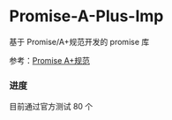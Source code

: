 # Promise-A-Plus-Imp

基于 Promise/A+规范开发的 promise 库

参考：[Promise A+规范](http://malcolmyu.github.io/malnote/2015/06/12/Promises-A-Plus/)

### 进度

目前通过官方测试 80 个
